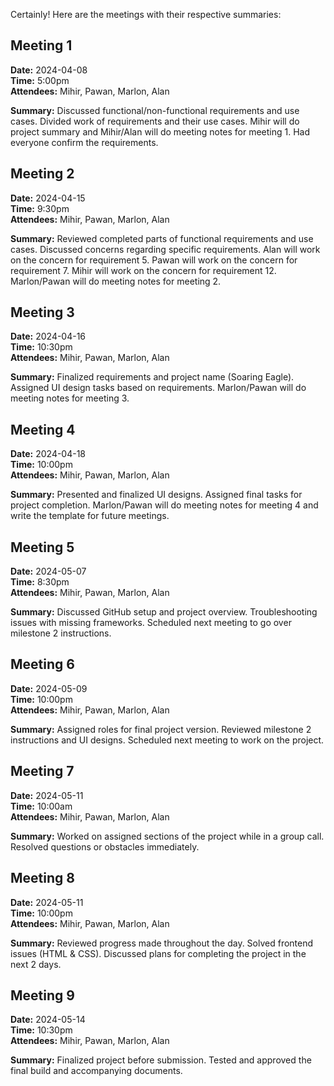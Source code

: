 Certainly! Here are the meetings with their respective summaries:

## Meeting 1

**Date:** 2024-04-08  
**Time:** 5:00pm  
**Attendees:** Mihir, Pawan, Marlon, Alan  

**Summary:** Discussed functional/non-functional requirements and use cases. Divided work of requirements and their use cases. Mihir will do project summary and Mihir/Alan will do meeting notes for meeting 1. Had everyone confirm the requirements.

## Meeting 2

**Date:** 2024-04-15  
**Time:** 9:30pm  
**Attendees:** Mihir, Pawan, Marlon, Alan  

**Summary:** Reviewed completed parts of functional requirements and use cases. Discussed concerns regarding specific requirements. Alan will work on the concern for requirement 5. Pawan will work on the concern for requirement 7. Mihir will work on the concern for requirement 12. Marlon/Pawan will do meeting notes for meeting 2.

## Meeting 3

**Date:** 2024-04-16  
**Time:** 10:30pm  
**Attendees:** Mihir, Pawan, Marlon, Alan  

**Summary:** Finalized requirements and project name (Soaring Eagle). Assigned UI design tasks based on requirements. Marlon/Pawan will do meeting notes for meeting 3.

## Meeting 4

**Date:** 2024-04-18  
**Time:** 10:00pm  
**Attendees:** Mihir, Pawan, Marlon, Alan  

**Summary:** Presented and finalized UI designs. Assigned final tasks for project completion. Marlon/Pawan will do meeting notes for meeting 4 and write the template for future meetings.

## Meeting 5

**Date:** 2024-05-07  
**Time:** 8:30pm  
**Attendees:** Mihir, Pawan, Marlon, Alan  

**Summary:** Discussed GitHub setup and project overview. Troubleshooting issues with missing frameworks. Scheduled next meeting to go over milestone 2 instructions.

## Meeting 6

**Date:** 2024-05-09  
**Time:** 10:00pm  
**Attendees:** Mihir, Pawan, Marlon, Alan  

**Summary:** Assigned roles for final project version. Reviewed milestone 2 instructions and UI designs. Scheduled next meeting to work on the project.

## Meeting 7

**Date:** 2024-05-11  
**Time:** 10:00am  
**Attendees:** Mihir, Pawan, Marlon, Alan  

**Summary:** Worked on assigned sections of the project while in a group call. Resolved questions or obstacles immediately.

## Meeting 8

**Date:** 2024-05-11  
**Time:** 10:00pm  
**Attendees:** Mihir, Pawan, Marlon, Alan  

**Summary:** Reviewed progress made throughout the day. Solved frontend issues (HTML & CSS). Discussed plans for completing the project in the next 2 days.

## Meeting 9

**Date:** 2024-05-14  
**Time:** 10:30pm  
**Attendees:** Mihir, Pawan, Marlon, Alan  

**Summary:** Finalized project before submission. Tested and approved the final build and accompanying documents.
